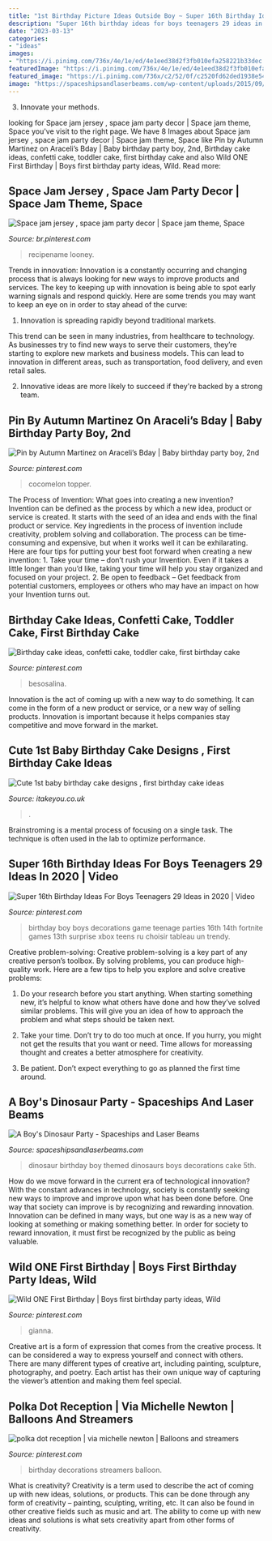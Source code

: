```yaml
---
title: "1st Birthday Picture Ideas Outside Boy ~ Super 16th Birthday Ideas For Boys Teenagers 29 Ideas In 2020"
description: "Super 16th birthday ideas for boys teenagers 29 ideas in 2020"
date: "2023-03-13"
categories:
- "ideas"
images:
- "https://i.pinimg.com/736x/4e/1e/ed/4e1eed38d2f3fb010efa258221b33dec.jpg"
featuredImage: "https://i.pinimg.com/736x/4e/1e/ed/4e1eed38d2f3fb010efa258221b33dec.jpg"
featured_image: "https://i.pinimg.com/736x/c2/52/0f/c2520fd62ded1938e5450fc7d78b44c8.jpg"
image: "https://spaceshipsandlaserbeams.com/wp-content/uploads/2015/09/dinosaur-themed-birthday-party-ideas-boys.jpg"
---
```



3. Innovate your methods.

	

		
looking for Space jam jersey , space jam party decor | Space jam theme, Space you've visit to the right page. We have 8 Images about Space jam jersey , space jam party decor | Space jam theme, Space like Pin by Autumn Martinez on Araceli’s Bday | Baby birthday party boy, 2nd, Birthday cake ideas, confetti cake, toddler cake, first birthday cake and also Wild ONE First Birthday | Boys first birthday party ideas, Wild. Read more:
		
    
## Space Jam Jersey , Space Jam Party Decor | Space Jam Theme, Space

<img loading=lazy src="https://i.pinimg.com/736x/c2/52/0f/c2520fd62ded1938e5450fc7d78b44c8.jpg" onerror="this.onerror=null;this.src='https://tse3.mm.bing.net/th?id=OIP.pdrpJl6xDl53FOIdrR9WvwHaLF&amp;pid=15.1';" alt="Space jam jersey , space jam party decor | Space jam theme, Space">

_Source: br.pinterest.com_

>recipename looney. 

	

Trends in innovation:
Innovation is a constantly occurring and changing process that is always looking for new ways to improve products and services. The key to keeping up with innovation is being able to spot early warning signals and respond quickly. Here are some trends you may want to keep an eye on in order to stay ahead of the curve:
1. Innovation is spreading rapidly beyond traditional markets.

This trend can be seen in many industries, from healthcare to technology. As businesses try to find new ways to serve their customers, they’re starting to explore new markets and business models. This can lead to innovation in different areas, such as transportation, food delivery, and even retail sales.

2. Innovative ideas are more likely to succeed if they're backed by a strong team.

    
## Pin By Autumn Martinez On Araceli’s Bday | Baby Birthday Party Boy, 2nd

<img loading=lazy src="https://i.pinimg.com/736x/ec/96/03/ec96032d27652892af2e222d85fb2066.jpg" onerror="this.onerror=null;this.src='https://tse2.mm.bing.net/th?id=OIP.IbCyeGEWh7HW8tqDNFYk-QHaJ3&amp;pid=15.1';" alt="Pin by Autumn Martinez on Araceli’s Bday | Baby birthday party boy, 2nd">

_Source: pinterest.com_

>cocomelon topper. 

	

The Process of Invention: What goes into creating a new invention?
Invention can be defined as the process by which a new idea, product or service is created. It starts with the seed of an idea and ends with the final product or service. Key ingredients in the process of invention include creativity, problem solving and collaboration. The process can be time-consuming and expensive, but when it works well it can be exhilarating. Here are four tips for putting your best foot forward when creating a new invention: 1. Take your time – don’t rush your Invention. Even if it takes a little longer than you’d like, taking your time will help you stay organized and focused on your project. 2. Be open to feedback – Get feedback from potential customers, employees or others who may have an impact on how your Invention turns out. 
    
## Birthday Cake Ideas, Confetti Cake, Toddler Cake, First Birthday Cake

<img loading=lazy src="https://i.pinimg.com/736x/b8/aa/a9/b8aaa9fbe6826b061a04c40e1f4b3960.jpg" onerror="this.onerror=null;this.src='https://tse3.mm.bing.net/th?id=OIP.vslYvHrtEN0wKR8l9BoSvQHaJ3&amp;pid=15.1';" alt="Birthday cake ideas, confetti cake, toddler cake, first birthday cake">

_Source: pinterest.com_

>besosalina. 

	

Innovation is the act of coming up with a new way to do something. It can come in the form of a new product or service, or a new way of selling products. Innovation is important because it helps companies stay competitive and move forward in the market.

    
## Cute 1st Baby Birthday Cake Designs , First Birthday Cake Ideas

<img loading=lazy src="https://www.itakeyou.co.uk/wp-content/uploads/2020/09/birthday-cakes-1.jpg" onerror="this.onerror=null;this.src='https://tse3.mm.bing.net/th?id=OIP.tc8IdFlBVDipiG2UCRflZQHaK0&amp;pid=15.1';" alt="Cute 1st baby birthday cake designs , first birthday cake ideas">

_Source: itakeyou.co.uk_

>. 

	

Brainstroming is a mental process of focusing on a single task. The technique is often used in the lab to optimize performance.

    
## Super 16th Birthday Ideas For Boys Teenagers 29 Ideas In 2020 | Video

<img loading=lazy src="https://i.pinimg.com/736x/4e/1e/ed/4e1eed38d2f3fb010efa258221b33dec.jpg" onerror="this.onerror=null;this.src='https://tse2.mm.bing.net/th?id=OIP.ymdrg2x5-HB0uxcbiCzvOAAAAA&amp;pid=15.1';" alt="Super 16th Birthday Ideas For Boys Teenagers 29 Ideas in 2020 | Video">

_Source: pinterest.com_

>birthday boy boys decorations game teenage parties 16th 14th fortnite games 13th surprise xbox teens ru choisir tableau un trendy. 

	

Creative problem-solving:
Creative problem-solving is a key part of any creative person’s toolbox. By solving problems, you can produce high-quality work. Here are a few tips to help you explore and solve creative problems:
1) Do your research before you start anything. When starting something new, it’s helpful to know what others have done and how they’ve solved similar problems. This will give you an idea of how to approach the problem and what steps should be taken next.

2) Take your time. Don’t try to do too much at once. If you hurry, you might not get the results that you want or need. Time allows for moreassing thought and creates a better atmosphere for creativity.

3) Be patient. Don’t expect everything to go as planned the first time around.

    
## A Boy&#039;s Dinosaur Party - Spaceships And Laser Beams

<img loading=lazy src="https://spaceshipsandlaserbeams.com/wp-content/uploads/2015/09/dinosaur-themed-birthday-party-ideas-boys.jpg" onerror="this.onerror=null;this.src='https://tse3.mm.bing.net/th?id=OIP.vkKZ85RzDNE1_zH_epgCBwHaLH&amp;pid=15.1';" alt="A Boy&#039;s Dinosaur Party - Spaceships and Laser Beams">

_Source: spaceshipsandlaserbeams.com_

>dinosaur birthday boy themed dinosaurs boys decorations cake 5th. 

	

How do we move forward in the current era of technological innovation? With the constant advances in technology, society is constantly seeking new ways to improve and improve upon what has been done before. One way that society can improve is by recognizing and rewarding innovation. Innovation can be defined in many ways, but one way is as a new way of looking at something or making something better. In order for society to reward innovation, it must first be recognized by the public as being valuable.

    
## Wild ONE First Birthday | Boys First Birthday Party Ideas, Wild

<img loading=lazy src="https://i.pinimg.com/736x/87/9b/1b/879b1b44757944d27892aee25de01efa.jpg" onerror="this.onerror=null;this.src='https://tse4.mm.bing.net/th?id=OIP.eYrSyXeqE5-kMky7ZgJwggHaLG&amp;pid=15.1';" alt="Wild ONE First Birthday | Boys first birthday party ideas, Wild">

_Source: pinterest.com_

>gianna. 

	

Creative art is a form of expression that comes from the creative process. It can be considered a way to express yourself and connect with others. There are many different types of creative art, including painting, sculpture, photography, and poetry. Each artist has their own unique way of capturing the viewer’s attention and making them feel special.

    
## Polka Dot Reception | Via Michelle Newton | Balloons And Streamers

<img loading=lazy src="https://i.pinimg.com/736x/2b/c3/d4/2bc3d40f4cb7d116097f266d39a1e0dd--birthday-party-decorations-parties-decorations.jpg" onerror="this.onerror=null;this.src='https://tse4.mm.bing.net/th?id=OIP.UU_Z-Zku1FbGewu7ZkV7hgHaJ3&amp;pid=15.1';" alt="polka dot reception | via michelle newton | Balloons and streamers">

_Source: pinterest.com_

>birthday decorations streamers balloon. 

	

What is creativity?
Creativity is a term used to describe the act of coming up with new ideas, solutions, or products. This can be done through any form of creativity – painting, sculpting, writing, etc. It can also be found in other creative fields such as music and art. The ability to come up with new ideas and solutions is what sets creativity apart from other forms of creativity.


